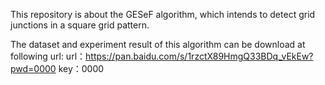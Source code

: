 This repository is about the GESeF algorithm, which intends to detect grid junctions in a square grid pattern.

The dataset and experiment result of this algorithm can be download at following url:
url：https://pan.baidu.com/s/1rzctX89HmgQ33BDq_vEkEw?pwd=0000 
key：0000

